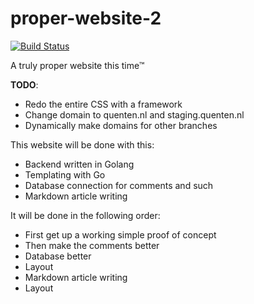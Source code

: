 # proper-website-2

[![Build Status](https://drone.nicecock.eu/api/badges/DutchEllie/proper-website-2/status.svg)](https://drone.nicecock.eu/DutchEllie/proper-website-2)

A truly proper website this time™

**TODO**:
- Redo the entire CSS with a framework
- Change domain to quenten.nl and staging.quenten.nl
- Dynamically make domains for other branches


This website will be done with this:
- Backend written in Golang
- Templating with Go
- Database connection for comments and such
- Markdown article writing

It will be done in the following order:
- First get up a working simple proof of concept
- Then make the comments better
- Database better
- Layout
- Markdown article writing
- Layout